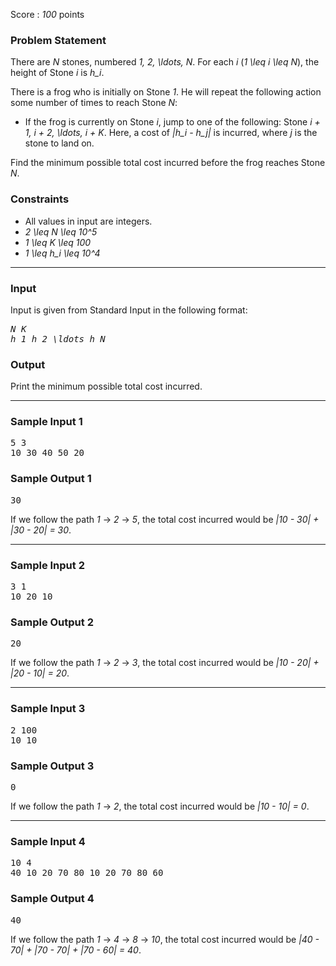 <p>Score : <var>100</var> points</p>

<div class="part">
<section>
<h3>Problem Statement</h3><p>There are <var>N</var> stones, numbered <var>1, 2, \ldots, N</var>.
For each <var>i</var> (<var>1 \leq i \leq N</var>), the height of Stone <var>i</var> is <var>h_i</var>.</p>
<p>There is a frog who is initially on Stone <var>1</var>.
He will repeat the following action some number of times to reach Stone <var>N</var>:</p>
<ul>
<li>If the frog is currently on Stone <var>i</var>, jump to one of the following: Stone <var>i + 1, i + 2, \ldots, i + K</var>. Here, a cost of <var>|h_i - h_j|</var> is incurred, where <var>j</var> is the stone to land on.</li>
</ul>
<p>Find the minimum possible total cost incurred before the frog reaches Stone <var>N</var>.</p>
</section>
</div>

<div class="part">
<section>
<h3>Constraints</h3><ul>
<li>All values in input are integers.</li>
<li><var>2 \leq N \leq 10^5</var></li>
<li><var>1 \leq K \leq 100</var></li>
<li><var>1 \leq h_i \leq 10^4</var></li>
</ul>
</section>
</div>

<hr />
<div class="io-style">
<div class="part">
<section>
<h3>Input</h3><p>Input is given from Standard Input in the following format:</p>
<pre><var>N</var> <var>K</var>
<var>h_1</var> <var>h_2</var> <var>\ldots</var> <var>h_N</var>
</pre>

</section>
</div>

<div class="part">
<section>
<h3>Output</h3><p>Print the minimum possible total cost incurred.</p>
</section>
</div>
</div>

<hr />
<div class="part">
<section>
<h3>Sample Input 1</h3><pre>5 3
10 30 40 50 20
</pre>

</section>
</div>

<div class="part">
<section>
<h3>Sample Output 1</h3><pre>30
</pre>

<p>If we follow the path <var>1</var> → <var>2</var> → <var>5</var>, the total cost incurred would be <var>|10 - 30| + |30 - 20| = 30</var>.</p>
</section>
</div>

<hr />
<div class="part">
<section>
<h3>Sample Input 2</h3><pre>3 1
10 20 10
</pre>

</section>
</div>

<div class="part">
<section>
<h3>Sample Output 2</h3><pre>20
</pre>

<p>If we follow the path <var>1</var> → <var>2</var> → <var>3</var>, the total cost incurred would be <var>|10 - 20| + |20 - 10| = 20</var>.</p>
</section>
</div>

<hr />
<div class="part">
<section>
<h3>Sample Input 3</h3><pre>2 100
10 10
</pre>

</section>
</div>

<div class="part">
<section>
<h3>Sample Output 3</h3><pre>0
</pre>

<p>If we follow the path <var>1</var> → <var>2</var>, the total cost incurred would be <var>|10 - 10| = 0</var>.</p>
</section>
</div>

<hr />
<div class="part">
<section>
<h3>Sample Input 4</h3><pre>10 4
40 10 20 70 80 10 20 70 80 60
</pre>

</section>
</div>

<div class="part">
<section>
<h3>Sample Output 4</h3><pre>40
</pre>

<p>If we follow the path <var>1</var> → <var>4</var> → <var>8</var> → <var>10</var>, the total cost incurred would be <var>|40 - 70| + |70 - 70| + |70 - 60| = 40</var>.</p></section>
</div>
